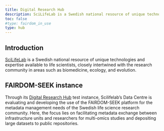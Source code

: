 ```yaml
---
title: Digital Research Hub
description: SciLifeLab is a Swedish national resource of unique technologies and expertise available to life scientists, closely intertwined with the research community in areas such as biomedicine, ecology, and evolution.
toc: false
#type: fairdom_in_use
type: hub
---
```


## Introduction
[SciLifeLab](https://scilifelab.se) is a Swedish national resource of unique technologies and expertise available to life scientists, closely intertwined with the research community in areas such as biomedicine, ecology, and evolution.

## FAIRDOM-SEEK instance
Through its [Digital Research Hub](https://hub.scilifelab.se) test instance, Scilifelab’s Data Centre is evaluating and developing the use of the FAIRDOM-SEEK platform for the metadata management needs of the Swedish life science research community. Here, the focus lies on facilitating metadata exchange between infrastructure units and researchers for multi-omics studies and depositing large datasets to public repositories. 
